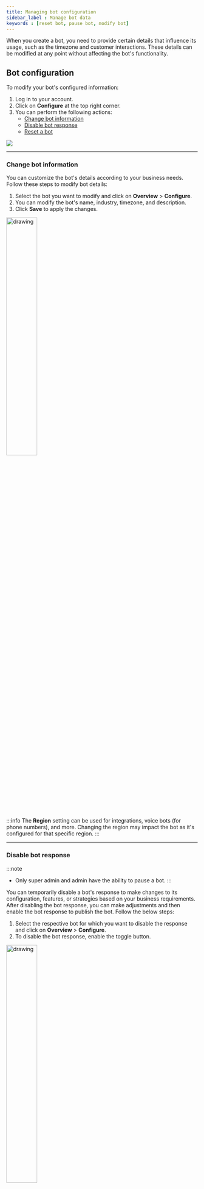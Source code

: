 ```yaml
---
title: Managing bot configuration
sidebar_label : Manage bot data 
keywords : [reset bot, pause bot, modify bot]
---
```


When you create a bot, you need to provide certain details that influence its usage, such as the timezone and customer interactions. These details can be modified at any point without affecting the bot's functionality.


## Bot configuration 

To modify your bot's configured information:

1. Log in to your account.
2. Click on **Configure** at the top right corner. 
3. You can perform the following actions:
    * [Change bot information](#1-change-the-bots-information)
    * [Disable bot response](#2-disable-bot-response)
    * [Reset a bot](#3-reset-bot)

![](https://i.imgur.com/JEpBtZe.png)

---

### Change bot information

You can customize the bot's details according to your business needs. Follow these steps to modify bot details:

1. Select the bot you want to modify and click on **Overview** > **Configure**.
2. You can modify the bot's name, industry, timezone, and description.
3. Click **Save** to apply the changes.

<img src="https://i.imgur.com/c5wMtwI.png" alt="drawing" width="40%"/>

:::info
The **Region** setting can be used for integrations, voice bots (for phone numbers), and more. Changing the region may impact the bot as it's configured for that specific region.
:::

----

### Disable bot response

:::note
- Only super admin and admin have the ability to pause a bot.
:::

You can temporarily disable a bot's response to make changes to its configuration, features, or strategies based on your business requirements. After disabling the bot response, you can make adjustments and then enable the bot response to publish the bot. Follow the below steps:

1. Select the respective bot for which you want to disable the response and click on **Overview** > **Configure**.
2. To disable the bot response, enable the toggle button.

<img src="https://i.imgur.com/SFkZlqz.png" alt="drawing" width="40%"/>

:::info 
**Marketplace dependency**: 
- If you export a bot template to a **private** Marketplace, it gets published automatically, and you will not be able to pause the bot in between.
- If you export a bot template to the **public** or training section of the Marketplace, the bot template is submitted for review, and you will not be able to pause the bot.
:::

----

### Reset bot 

:::note
Only super admin and admin have the ability to reset the bot.
:::

Resetting a bot allows you to delete all past flows, conversations, and data associated with it. Follow these steps to reset a bot:


1. Select the bot that you want to reset and click **Overview** > **Configure**.
2. Click on **Reset bot** to delete all past flows, conversations, and data of the selected bot.

   <img src="https://i.imgur.com/aeNlkto.png" alt="drawing" width="40%"/>

----

### Delete bot

**You cannot delete a bot**. However, you have the flexibility to either pause the bot's response or reset it as needed.